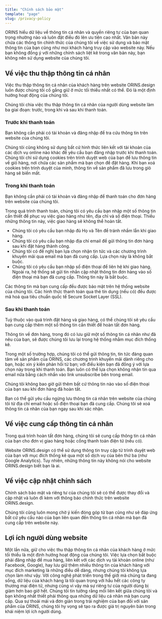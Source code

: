 ```yaml
---
title: "Chính sách bảo mật"
template: "page"
slug: /privacy-policy
---
```


ORINS hiểu dữ liệu về thông tin cá nhân và quyền riêng tư của bạn quan trọng nhường nào và luôn đặt điều đó lên ưu tiên cao nhất. Văn bản này chứa các thông tin chính thức của chúng tôi về việc sử dụng và bảo mật thông tin của bạn cũng như mọi khách hàng truy cập vào website này. Nếu bạn không đồng ý với những chính sách liệt kê trong văn bản này, bạn không nên sử dụng website của chúng tôi.

## Về việc thu thập thông tin cá nhân

Việc thu thập thông tin cá nhân của khách hàng trên website ORINS.design luôn được chúng tôi cố gắng giữ ở mức tối thiểu nhất có thể. Đó là một định hướng hoạt động của chúng tôi.

Chúng tôi chia việc thu thập thông tin cá nhân của người dùng website làm ba giai đoạn: trước, trong khi và sau khi thanh toán.

### Trước khi thanh toán

Bạn không cần phải có tài khoản và đăng nhập để tra cứu thông tin trên website của chúng tôi.

Chúng tôi cũng không sử dụng bất cứ hình thức liên kết với tài khoản của các dịch vụ online nào khác để yêu cầu bạn đăng nhập trước khi thanh toán. Chúng tôi chỉ sử dụng cookies trên trình duyệt web của bạn để lưu thông tin về giỏ hàng, nơi chứa các sản phẩm mà bạn chọn để đặt hàng. Khi bạn xoá cookies trên trình duyệt của mình, thông tin về sản phẩm đã lưu trong giỏ hàng sẽ biến mất.

### Trong khi thanh toán

Bạn không cần phải có tài khoản và đăng nhập để thanh toán cho đơn hàng trên website của chúng tôi.

Trong quá trình thanh toán, chúng tôi có yêu cầu bạn nhập một số thông tin cần thiết để phục vụ việc giao hàng như tên, địa chỉ và số điện thoại. Thiếu những thông tin này, việc giao hàng sẽ không thể hoàn tất.


- Chúng tôi có yêu cầu bạn nhập đủ Họ và Tên để tránh nhầm lẫn khi giao hàng.
- Chúng tôi có yêu cầu bạn nhập địa chỉ email để gửi thông tin đơn hàng sau khi đặt hàng thành công.
- Chúng tôi có đề nghị bạn lựa chọn nhận tin tức và các chương trình khuyến mãi qua email mà bạn đã cung cấp. Lựa chọn này là không bắt buộc.
- Chúng tôi có yêu cầu bạn nhập số điện thoại để liên hệ khi giao hàng. Ngoài ra, hệ thống sẽ gửi tin nhắn cập nhật thông tin đơn hàng vào số điện thoại mà bạn đã cung cấp. Thông tin này là bắt buộc.

Các thông tin mà bạn cung cấp đều được bảo mật trên hệ thống website của chúng tôi. Các hình thức thanh toán qua thẻ tín dụng (nếu có) đều được mã hoá qua tiêu chuẩn quốc tế Secure Socket Layer (SSL).

### Sau khi thanh toán

Tuỳ thuộc vào quá trình đặt hàng và giao hàng, có thể chúng tôi sẽ yêu cầu bạn cung cấp thêm một số thông tin cần thiết để hoàn tất đơn hàng.

Thông tin về đơn hàng, trong đó có lưu giữ một số thông tin cá nhân như đã nêu của bạn, sẽ được chúng tôi lưu lại trong hệ thống nhằm mục đích thống kê.

Trong một số trường hợp, chúng tôi có thể gửi thông tin, tin tức đáng quan tâm về sản phẩm của ORINS, các chương trình khuyến mãi dành riêng cho bạn, hoặc xin ý kiến phản hồi từ bạn; với điều kiện bạn đã đồng ý với lựa chọn này trong khi thanh toán. Bạn luôn có thể lựa chọn không nhận tin qua email nữa bằng cách nhấn vào link unsubscribe bên trong email.

Chúng tôi không bao giờ gửi thêm bất cứ thông tin nào vào số điện thoại của bạn sau khi đơn hàng đã hoàn tất.

Bạn có thể gửi yêu cầu ngừng lưu thông tin cá nhân trên website của chúng tôi từ địa chỉ email hoặc số điện thoại bạn đã cung cấp. Chúng tôi sẽ xoá thông tin cá nhân của bạn ngay sau khi xác nhận.

## Về việc cung cấp thông tin cá nhân

Trong quá trình hoàn tất đơn hàng, chúng tôi sẽ cung cấp thông tin cá nhân của bạn cho đơn vị giao hàng hoặc cổng thanh toán điện tử (nếu có).

Website ORINS.design có thể sử dụng thông tin truy cập từ trình duyệt web của bạn với mục đích thống kê qua một số dịch vụ của bên thứ ba (như Google Analytics). Tuy nhiên, những thông tin này không nói cho website ORINS.design biết bạn là ai.

## Về việc cập nhật chính sách

Chính sách bảo mật và riêng tư của chúng tôi sẽ có thể được thay đổi và cập nhật và luôn đi kèm với thông báo chính thức trên website ORINS.design.

Chúng tôi cũng luôn mong chờ ý kiến đóng góp từ bạn cũng như sẽ đáp ứng bất cứ yêu cầu nào của bạn liên quan đến thông tin cá nhân mà bạn đã cung cấp trên website này.

## Lợi ích người dùng website

Một lần nữa, giữ cho việc thu thập thông tin cá nhân của khách hàng ở mức tối thiểu là một định hướng hoạt động của chúng tôi. Việc lựa chọn bắt buộc phải đăng nhập để mua hàng, liên kết với các dịch vụ tài khoản online (như Facebook, Google), hay lưu giữ thêm nhiều thông tin của khách hàng với mục đích marketing là những điều dễ dàng, nhưng chúng tôi không lựa chọn làm như vậy. Với công nghệ phát triển trong thế giới mà chúng ta đang sống, dữ liệu của khách hàng là tối quan trọng với hầu hết các công ty thương mại điện tử, nhưng cũng vì vậy mà sự riêng tư của người dùng bị giảm hơn bao giờ hết. Chúng tôi tin tưởng rằng mối liên kết giữa chúng tôi và bạn không nhất thiết phải thông qua những dữ liệu cá nhân mà bạn cung cấp. Qua sự thoải mái và đơn giản trong trải nghiệm của bạn đối với sản phẩm của ORINS, chúng tôi hy vọng sẽ tạo ra được giá trị nguyên bản trong khái niệm lợi ích người dùng.